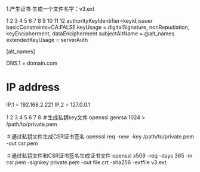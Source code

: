 1.产生证书
 生成一个文件名字：v3.ext

 

1
2
3
4
5
6
7
8
9
10
11
12
authorityKeyIdentifier=keyid,issuer
basicConstraints=CA:FALSE
keyUsage = digitalSignature, nonRepudiation, keyEncipherment, dataEncipherment
subjectAltName = @alt_names
extendedKeyUsage = serverAuth
 
[alt_names]
 
DNS.1 = domain.com
# IP address
IP.1 = 192.168.2.221
IP.2 = 127.0.0.1
　

1
2
3
4
5
6
7
8
＃生成私钥key文件
openssl genrsa 1024 > /path/to/private.pem
 
＃通过私钥文件生成CSR证书签名
openssl req -new -key /path/to/private.pem -out csr.pem
 
＃通过私钥文件和CSR证书签名生成证书文件
openssl x509 -req -days 365 -in csr.pem -signkey private.pem -out file.crt -sha256 -extfile v3.ext